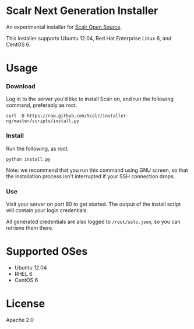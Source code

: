 Scalr Next Generation Installer
===============================

An experimental installer for [Scalr Open Source][0].

This installer supports Ubuntu 12.04, Red Hat Enterprise Linux 6, and CentOS 6.


Usage
=====

### Download ###

Log in to the server you'd like to install Scalr on, and run the following
command, preferably as root.

    curl -O https://raw.github.com/Scalr/installer-ng/master/scripts/install.py

### Install ###

Run the following, as root.

    python install.py

Note: we recommend that you run this command using GNU screen, so that the
installation process isn't interrupted if your SSH connection drops.


### Use ###

Visit your server on port 80 to get started. The output of the install script
will contain your login credentials.

All generated credentials are also logged to `/root/solo.json`, so you can
retrieve them there.

Supported OSes
==============

  + Ubuntu 12.04
  + RHEL 6
  + CentOS 6


License
=======

Apache 2.0


  [0]: https://github.com/Scalr/scalr
